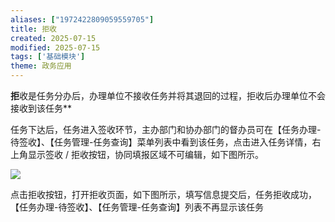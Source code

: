 ```yaml
---
aliases: ["1972422809059559705"]
title: 拒收
created: 2025-07-15
modified: 2025-07-15
tags: ['基础模块']
theme: 政务应用
---
```


**拒**收是任务分办后，办理单位不接收任务并将其退回的过程，拒收后办理单位不会接收到该任务**

任务下达后，任务进入签收环节，主办部门和协办部门的督办员可在【任务办理-待签收】、【任务管理-任务查询】菜单列表中看到该任务，点击进入任务详情，右上角显示签收 / 拒收按钮，协同填报区域不可编辑，如下图所示。

![](https://myhelpdoc.oss-cn-heyuan.aliyuncs.com/mdimages/c00ebdcf62300dc02704acce929ab96a.jpg)

点击拒收按钮，打开拒收页面，如下图所示，填写信息提交后，任务拒收成功，【任务办理-待签收】、【任务管理-任务查询】列表不再显示该任务

